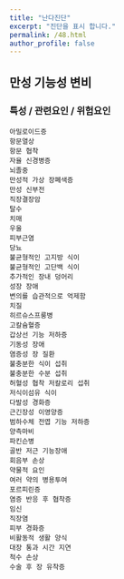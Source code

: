 ```yaml
---
title: "난다진단"
excerpt: "진단을 표시 합니다."
permalink: /48.html
author_profile: false
---
```

## 만성 기능성 변비




### 특성 / 관련요인 / 위험요인

>                
    
    
    아밀로이드증
    항문열상
    항문 협착
    자율 신경병증
    뇌졸중
    만성적 가상 장폐색증
    만성 신부전
    직장결장암
    탈수
    치매
    우울
    피부근염
    당뇨
    불균형적인 고지방 식이
    불균형적인 고단백 식이
    추가적인 장내 덩어리
    성장 장애
    변의를 습관적으로 억제함
    치질
    히르슈스프룽병
    고칼슘혈증
    갑상선 기능 저하증
    기동성 장애
    염증성 장 질환
    불충분한 식이 섭취
    불충분한 수분 섭취
    허혈성 협착 저칼로리 섭취
    저식이섬유 식이
    다발성 경화증
    근긴장성 이영양증
    범하수체 전엽 기능 저하증
    양측마비
    파킨슨병
    골반 저근 기능장애
    회음부 손상
    약물적 요인
    여러 약의 병용투여
    포르피린증
    염증 반응 후 협착증
    임신
    직장염
    피부 경화증
    비활동적 생활 양식
    대장 통과 시간 지연
    척수 손상
    수술 후 장 유착증
